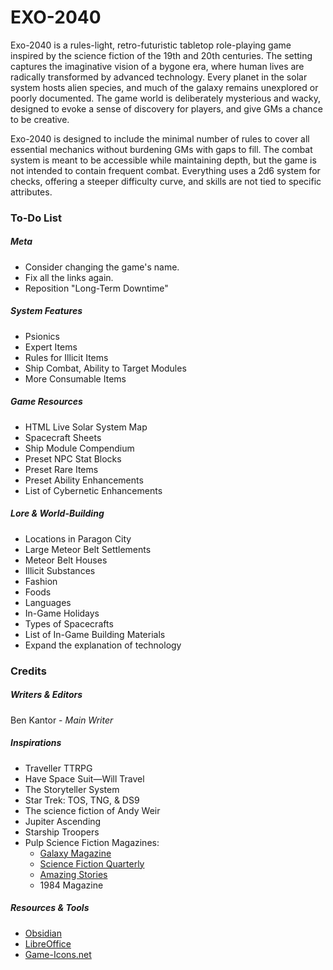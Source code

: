 # EXO-2040
Exo-2040 is a rules-light, retro-futuristic tabletop role-playing game inspired by the science fiction of the 19th and 20th centuries. The setting captures the imaginative vision of a bygone era, where human lives are radically transformed by advanced technology. Every planet in the solar system hosts alien species, and much of the galaxy remains unexplored or poorly documented. The game world is deliberately mysterious and wacky, designed to evoke a sense of discovery for players, and give GMs a chance to be creative.

Exo-2040 is designed to include the minimal number of rules to cover all essential mechanics without burdening GMs with gaps to fill. The combat system is meant to be accessible while maintaining depth, but the game is not intended to contain frequent combat. Everything uses a 2d6 system for checks, offering a steeper difficulty curve, and skills are not tied to specific attributes.
### To-Do List
##### Meta
- Consider changing the game's name.
- Fix all the links again.
- Reposition "Long-Term Downtime"
##### System Features
- Psionics
- Expert Items
- Rules for Illicit Items
- Ship Combat, Ability to Target Modules
- More Consumable Items
##### Game Resources
- HTML Live Solar System Map
- Spacecraft Sheets
- Ship Module Compendium
- Preset NPC Stat Blocks
- Preset Rare Items
- Preset Ability Enhancements
- List of Cybernetic Enhancements
##### Lore & World-Building
- Locations in Paragon City
- Large Meteor Belt Settlements
- Meteor Belt Houses
- Illicit Substances
- Fashion
- Foods
- Languages
- In-Game Holidays
- Types of Spacecrafts
- List of In-Game Building Materials
- Expand the explanation of technology
### Credits
##### Writers & Editors
Ben Kantor - _Main Writer_
##### Inspirations
- Traveller TTRPG
- Have Space Suit—Will Travel
- The Storyteller System
- Star Trek: TOS, TNG, & DS9
- The science fiction of Andy Weir
- Jupiter Ascending
- Starship Troopers
- Pulp Science Fiction Magazines:
    - [Galaxy Magazine](https://archive.org/details/galaxymagazine-1951-02/)
    - [Science Fiction Quarterly](https://archive.org/details/sciencefictionquarterly)
    - [Amazing Stories](https://archive.org/details/amazingstoriesmagazine)
    - 1984 Magazine
##### Resources & Tools
- [Obsidian](https://obsidian.md/)
- [LibreOffice](https://www.libreoffice.org/)
- [Game-Icons.net](https://game-icons.net/)